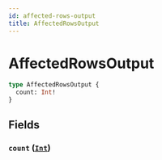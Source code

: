 ```yaml
---
id: affected-rows-output
title: AffectedRowsOutput
---
```


 # AffectedRowsOutput





```graphql
type AffectedRowsOutput {
  count: Int!
}
```


## Fields

### `count` ([`Int`](/scalars/int))






